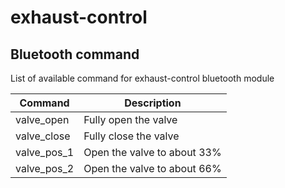 # exhaust-control
## Bluetooth command

List of available command for exhaust-control bluetooth module

| Command | Description |
| ------ | ------ |
| valve_open | Fully open the valve |
| valve_close | Fully close the valve |
| valve_pos_1 | Open the valve to about 33% |
| valve_pos_2 | Open the valve to about 66% |